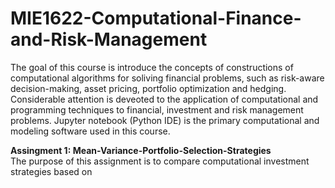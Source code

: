 # MIE1622-Computational-Finance-and-Risk-Management
The goal of this course is introduce the concepts of constructions of computational algorithms for soliving financial problems, such as risk-aware decision-making, asset pricing, portfolio optimization and hedging. Considerable attention is deveoted to the application of computational and programming techniques to financial, investment and risk management problems. Jupyter notebook (Python IDE) is the primary computational and modeling software used in this course. <br>

**Assingment 1: Mean-Variance-Portfolio-Selection-Strategies** <br>
The purpose of this assignment is to compare computational investment strategies based on 
